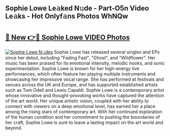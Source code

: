 ## Sophie Lowe Le𝚊ked N𝚞de - Part-O5n Video Le𝚊ks - Hot Onlyf𝚊ns Photos WhNQw

# <h2><a href="http://ab28966.deff.icu/?id=Sophie+Lowe">🔗 New 👉🔴 Sophie Lowe VIDEO Photos</a></h2>

[![Sophie Lowe N𝚞des](https://i.imgur.com/rIISA9y.gif)](http://ab28966.deff.icu/?id=Sophie+Lowe)
Sophie Lowe has released several singles and EPs since her debut, including "Fading Fast", "Ghost", and "Wildflower". Her music has been praised for its emotional intensity, melodic hooks, and sonic experimentation. Sophie Lowe is known for her high-energy live performances, which often feature her playing multiple instruments and showcasing her impressive vocal range. She has performed at festivals and venues across the UK and Europe, and has supported established artists such as Tom Odell and Lewis Capaldi. Sophie Lowe is a contemporary artist whose innovative and thought-provoking works have captured the attention of the art world. Her unique artistic vision, coupled with her ability to connect with viewers on a deep emotional level, has earned her a place among the rising stars of contemporary art. With her continued exploration of the human condition and her commitment to pushing the boundaries of her craft, Sophie Lowe is sure to leave a lasting impact on the art world and beyond.
